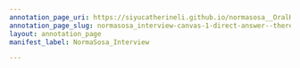 ```yaml
---
annotation_page_uri: https://siyucatherineli.github.io/normasosa__OralHistory/annotations/normasosa_interview-canvas-1-direct-answer--there-were-only-hispanic-reporters-at-first-who-later-became-editors--but-it-was-much-years-later-.json
annotation_page_slug: normasosa_interview-canvas-1-direct-answer--there-were-only-hispanic-reporters-at-first-who-later-became-editors--but-it-was-much-years-later-
layout: annotation_page
manifest_label: NormaSosa_Interview

---
```

